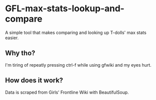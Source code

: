 # GFL-max-stats-lookup-and-compare

A simple tool that makes comparing and looking up T-dolls' max stats easier.

    
## Why tho?
I'm tiring of repeatly pressing ctrl-f while using gfwiki and my eyes hurt.


## How does it work?
Data is scraped from Girls' Frontline Wiki with BeautifulSoup.